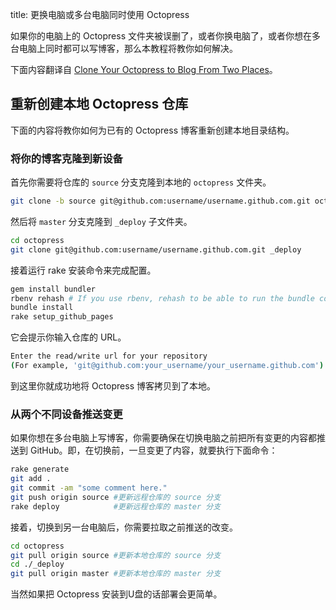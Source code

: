 title: 更换电脑或多台电脑同时使用 Octopress

如果你的电脑上的 Octopress 文件夹被误删了，或者你换电脑了，或者你想在多台电脑上同时都可以写博客，那么本教程将教你如何解决。

下面内容翻译自 [Clone Your Octopress to Blog From Two Places](http://blog.zerosharp.com/clone-your-octopress-to-blog-from-two-places/#disqus_thread)。

## 重新创建本地 Octopress 仓库

下面的内容将教你如何为已有的 Octopress 博客重新创建本地目录结构。

### 将你的博客克隆到新设备

首先你需要将仓库的 `source` 分支克隆到本地的 `octopress` 文件夹。

```sh
git clone -b source git@github.com:username/username.github.com.git octopress
```

然后将 `master` 分支克隆到 `_deploy` 子文件夹。

```sh
cd octopress
git clone git@github.com:username/username.github.com.git _deploy
```

接着运行 rake 安装命令来完成配置。

```sh
gem install bundler
rbenv rehash # If you use rbenv, rehash to be able to run the bundle command
bundle install
rake setup_github_pages
```

它会提示你输入仓库的 URL。

```sh
Enter the read/write url for your repository
(For example, 'git@github.com:your_username/your_username.github.com')
```

到这里你就成功地将 Octopress 博客拷贝到了本地。

### 从两个不同设备推送变更

如果你想在多台电脑上写博客，你需要确保在切换电脑之前把所有变更的内容都推送到 GitHub。即，在切换前，一旦变更了内容，就要执行下面命令：

```sh
rake generate
git add .
git commit -am "some comment here."
git push origin source #更新远程仓库的 source 分支
rake deploy            #更新远程仓库的 master 分支
```

接着，切换到另一台电脑后，你需要拉取之前推送的改变。

```sh
cd octopress
git pull origin source #更新本地仓库的 source 分支
cd ./_deploy
git pull origin master #更新本地仓库的 master 分支
```

当然如果把 Octopress 安装到U盘的话部署会更简单。
